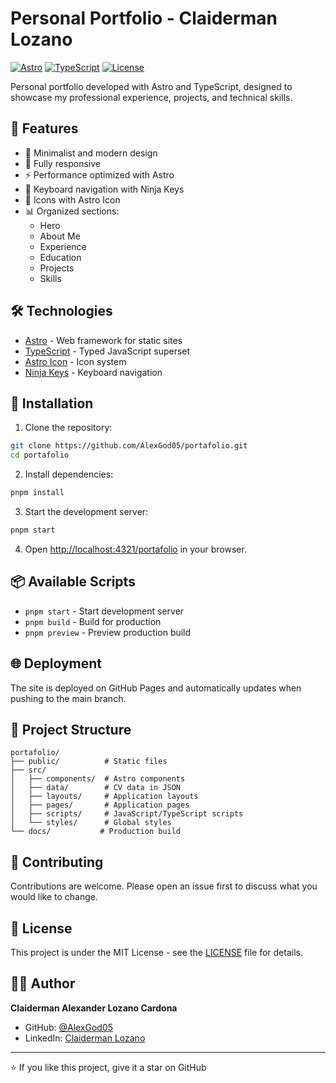 # Personal Portfolio - Claiderman Lozano

[![Astro](https://img.shields.io/badge/Astro-5.7.12-FF5D01?style=for-the-badge&logo=astro&logoColor=white)](https://astro.build)
[![TypeScript](https://img.shields.io/badge/TypeScript-5.3.3-3178C6?style=for-the-badge&logo=typescript&logoColor=white)](https://www.typescriptlang.org/)
[![License](https://img.shields.io/badge/License-MIT-green.svg?style=for-the-badge)](LICENSE)

Personal portfolio developed with Astro and TypeScript, designed to showcase my professional experience, projects, and technical skills.

## 🚀 Features

- 🎨 Minimalist and modern design
- 📱 Fully responsive
- ⚡ Performance optimized with Astro
- 🎯 Keyboard navigation with Ninja Keys
- 🎨 Icons with Astro Icon
- 📊 Organized sections:
  - Hero
  - About Me
  - Experience
  - Education
  - Projects
  - Skills

## 🛠️ Technologies

- [Astro](https://astro.build) - Web framework for static sites
- [TypeScript](https://www.typescriptlang.org/) - Typed JavaScript superset
- [Astro Icon](https://github.com/natemoo-re/astro-icon) - Icon system
- [Ninja Keys](https://github.com/ssleptsov/ninja-keys) - Keyboard navigation

## 🚀 Installation

1. Clone the repository:
```bash
git clone https://github.com/AlexGod05/portafolio.git
cd portafolio
```

2. Install dependencies:
```bash
pnpm install
```

3. Start the development server:
```bash
pnpm start
```

4. Open [http://localhost:4321/portafolio](http://localhost:4321/portafolio) in your browser.

## 📦 Available Scripts

- `pnpm start` - Start development server
- `pnpm build` - Build for production
- `pnpm preview` - Preview production build

## 🌐 Deployment

The site is deployed on GitHub Pages and automatically updates when pushing to the main branch.

## 📝 Project Structure

```
portafolio/
├── public/          # Static files
├── src/
│   ├── components/  # Astro components
│   ├── data/        # CV data in JSON
│   ├── layouts/     # Application layouts
│   ├── pages/       # Application pages
│   ├── scripts/     # JavaScript/TypeScript scripts
│   └── styles/      # Global styles
└── docs/           # Production build
```

## 🤝 Contributing

Contributions are welcome. Please open an issue first to discuss what you would like to change.

## 📄 License

This project is under the MIT License - see the [LICENSE](LICENSE) file for details.

## 👨‍💻 Author

**Claiderman Alexander Lozano Cardona**
- GitHub: [@AlexGod05](https://github.com/AlexGod05)
- LinkedIn: [Claiderman Lozano](https://www.linkedin.com/in/claiderman-alexander-lozano-cardona-292a19174/)

---
⭐️ If you like this project, give it a star on GitHub
